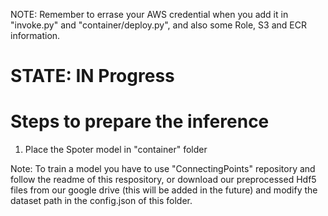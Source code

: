 NOTE: Remember to errase your AWS credential when you add it in "invoke.py" and "container/deploy.py", and also some Role, S3 and ECR information.

# STATE: IN Progress

# Steps to prepare the inference

1. Place the Spoter model in "container" folder



Note: To train a model you have to use "ConnectingPoints" repository and follow the readme of this respository, or download our preprocessed Hdf5 files from our google drive (this will be added in the future) and modify the dataset path in the config.json of this folder.